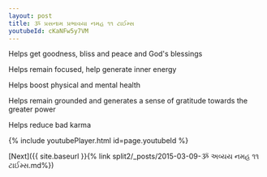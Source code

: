 ```yaml
---
layout: post
title: ૐ પ્રસનામ પ્રભાવયા નમહ ૧૧ ટાઈમ્સ
youtubeId: cKaNFw5y7VM
---
```

 
 
Helps get goodness, bliss and peace and God's blessings
 
Helps remain focused, help generate inner energy 
 
Helps boost physical and mental health 
 
Helps remain grounded and generates a sense of gratitude towards the greater power 
 
Helps reduce bad karma
 
 
 
 


{% include youtubePlayer.html id=page.youtubeId %}
 
[Next]({{ site.baseurl }}{% link  split2/_posts/2015-03-09-ૐ અવ્યય નમહ ૧૧ ટાઈમ્સ.md%})
 
